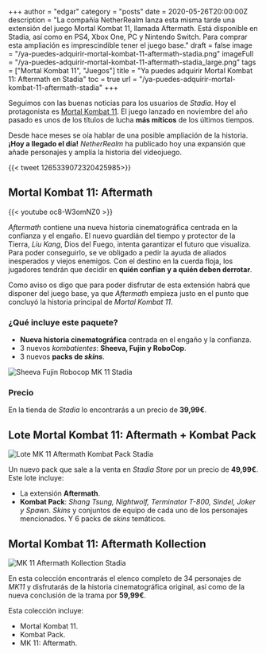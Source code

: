 +++
author = "edgar"
category = "posts"
date = 2020-05-26T20:00:00Z
description = "La compañía NetherRealm lanza esta misma tarde una extensión del juego Mortal Kombat 11, llamada Aftermath. Está disponible en Stadia, así como en PS4, Xbox One, PC y Nintendo Switch. Para comprar esta ampliación es imprescindible tener el juego base."
draft = false
image = "/ya-puedes-adquirir-mortal-kombat-11-aftermath-stadia.png"
imageFull = "/ya-puedes-adquirir-mortal-kombat-11-aftermath-stadia_large.png"
tags = ["Mortal Kombat 11", "Juegos"]
title = "Ya puedes adquirir Mortal Kombat 11: Aftermath en Stadia"
toc = true
url = "/ya-puedes-adquirir-mortal-kombat-11-aftermath-stadia"
+++

Seguimos con las buenas noticias para los usuarios de _Stadia_. Hoy el protagonista es <a class="u-anchor" href="/mortal-kombat-11">Mortal Kombat 11</a>. El juego lanzado en noviembre del año pasado es unos de los títulos de lucha **más míticos** de los últimos tiempos. 

Desde hace meses se oía hablar de una posible ampliación de la historia. **¡Hoy a llegado el día!** _NetherRealm_ ha publicado hoy una expansión que añade personajes y amplía la historia del videojuego.

<div class="u-twitter">
  {{< tweet 1265339072320425985>}}
</div>

## Mortal Kombat 11: Aftermath

<div class="u-youtube">
  {{< youtube oc8-W3omNZ0 >}}
</div>

_Aftermath_ contiene una nueva historia cinematográfica centrada en la confianza y el engaño. El nuevo guardián del tiempo y protector de la Tierra, _Liu Kang_, Dios del Fuego, intenta garantizar el futuro que visualiza. Para poder conseguirlo, se ve obligado a pedir la ayuda de aliados inesperados y viejos enemigos. Con el destino en la cuerda floja, los jugadores tendrán que decidir en **quién confían y a quién deben derrotar**.

Como aviso os digo que para poder disfrutar de esta extensión habrá que disponer del juego base, ya que _Aftermath_ empieza justo en el punto que concluyó la historia principal de _Mortal Kombat 11_.

### ¿Qué incluye este paquete?

* **Nueva historia cinematográfica** centrada en el engaño y la confianza.
* 3 nuevos _kombatientes_: **Sheeva, Fujin y RoboCop**.
* 3 nuevos **packs de _skins_**.

<img class="u-borderImage u-lazyload lazyload" loading="lazy" data-src="/ya-puedes-adquirir-mortal-kombat-11-aftermath-stadia/sheeva-fujin-robocop-mk-11-stadia.png" alt="Sheeva Fujin Robocop MK 11 Stadia" title="Sheeva Fujin Robocop MK 11 Stadia" />

### Precio

En la tienda de _Stadia_ lo encontrarás a un precio de **39,99€**.

## Lote Mortal Kombat 11: Aftermath + Kombat Pack

<img class="u-borderImage u-lazyload lazyload" loading="lazy" data-src="/ya-puedes-adquirir-mortal-kombat-11-aftermath-stadia/lote-mk-11-aftermath-kombat-pack-stadia.png" alt="Lote MK 11 Aftermath Kombat Pack Stadia" title="Lote MK 11 Aftermath Kombat Pack Stadia" />

Un nuevo pack que sale a la venta en _Stadia Store_ por un precio de **49,99€**. Este lote incluye:

* La extensión **Aftermath**.
* **Kombat Pack**: _Shang Tsung, Nightwolf, Terminator T-800, Sindel, Joker y Spawn_. _Skins_ y conjuntos de equipo de cada uno de los personajes mencionados. Y 6 packs de _skins_ temáticos.

## Mortal Kombat 11: Aftermath Kollection 

<img class="u-borderImage u-lazyload lazyload" loading="lazy" data-src="/ya-puedes-adquirir-mortal-kombat-11-aftermath-stadia/mk-11-aftermath-kollection-stadia.png" alt="MK 11 Aftermath Kollection Stadia" title="MK 11 Aftermath Kollection Stadia" />

En esta colección encontrarás el elenco completo de 34 personajes de _MK11_ y disfrutarás de la historia cinematográfica original, así como de la nueva conclusión de la trama por **59,99€**.

Esta colección incluye:

* Mortal Kombat 11.
* Kombat Pack.
* MK 11: Aftermath.
